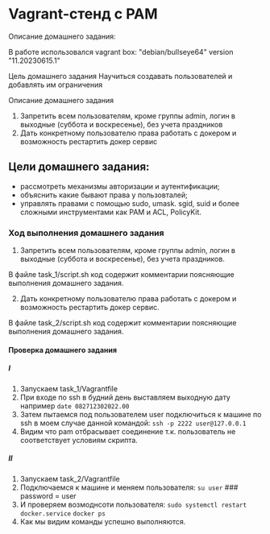 # Vagrant-стенд c PAM

Описание домашнего задания:

В работе использовался vagrant box: "debian/bullseye64" version "11.20230615.1"

Цель домашнего задания
Научиться создавать пользователей и добавлять им ограничения

Описание домашнего задания
1) Запретить всем пользователям, кроме группы admin, логин в выходные (суббота и воскресенье), без учета праздников
2) Дать конкретному пользователю права работать с докером и возможность рестартить докер сервис

## Цели домашнего задания:

- рассмотреть механизмы авторизации и аутентификации;
- объяснить какие бывают права у пользовталей;
- управлять правами с помощью sudo, umask. sgid, suid и более сложными инструментами как PAM и ACL, PolicyKit.

### Ход выполнения домашнего задания

1) Запретить всем пользователям, кроме группы admin, логин в выходные (суббота и воскресенье), без учета праздников.

В файле task_1/script.sh код содержит комментарии поясняющие выполнения домашнего задания.

2) Дать конкретному пользователю права работать с докером и возможность рестартить докер сервис.

В файле task_2/script.sh код содержит комментарии поясняющие выполнения домашнего задания.

#### Проверка домашнего задания
##### I
   1) Запускаем task_1/Vagrantfile
   2) При входе по ssh в будний день выставляем выходную дату например ```date 082712302022.00```
   3) Затем пытаемся под пользователем user подключиться к машине по ssh в моем случае данной командой: ```ssh -p 2222 user@127.0.0.1```
   4) Видим что pam отбрасывает соединение т.к. пользователь не соответствует условиям скрипта.
##### II
   1) Запускаем task_2/Vagrantfile
   2) Подключаемся к машине и меняем пользователя: ```su user``` ### password = user
   3) И проверяем возмоднсоти пользователя: ```sudo systemctl restart docker.service``` ```docker ps```
   4) Как мы видим команды успешно выполняются.
